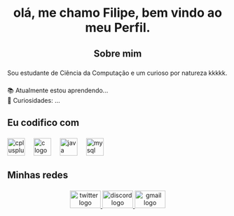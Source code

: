 <h1 align="center">olá, me chamo Filipe, bem vindo ao meu Perfil.</h1>

###

<h2 align="center">Sobre mim</h2>

###

<p align="left">Sou estudante de Ciência da Computação e um curioso por natureza kkkkk.</p>

###

<p align="left">📚 Atualmente estou aprendendo...<br>🎲 Curiosidades: ...</p>

###

<h2 align="left">Eu codifico com</h2>

###

<div align="left">
  <img src="https://cdn.jsdelivr.net/gh/devicons/devicon/icons/cplusplus/cplusplus-original.svg" height="40" alt="cplusplus logo"  />
  <img width="12" />
  <img src="https://cdn.jsdelivr.net/gh/devicons/devicon/icons/c/c-original.svg" height="40" alt="c logo"  />
  <img width="12" />
  <img src="https://cdn.jsdelivr.net/gh/devicons/devicon/icons/java/java-original.svg" height="40" alt="java logo"  />
  <img width="12" />
  <img src="https://cdn.jsdelivr.net/gh/devicons/devicon/icons/mysql/mysql-original.svg" height="40" alt="mysql logo"  />
</div>

###

<h2 align="left">Minhas redes</h2>

###

<div align="center">
  <a href="https://x.com/Feeh_GG" target="_blank">
    <img src="https://raw.githubusercontent.com/maurodesouza/profile-readme-generator/master/src/assets/icons/social/twitter/default.svg" width="70" height="40" alt="twitter logo"  />
  </a>
  <a href="https://discordapp.com/users/429040159636324352" target="_blank">
    <img src="https://raw.githubusercontent.com/maurodesouza/profile-readme-generator/master/src/assets/icons/social/discord/default.svg" width="70" height="40" alt="discord logo"  />
  </a>
  <a href="https://mail.google.com/mail/u/0/?fs=1&to=filipeschneider2@gmail.com&su=Vi+seu+perfil+no+GitHub&body=Escreva+sua+mensagem&tf=cm" target="_blank">
    <img src="https://raw.githubusercontent.com/maurodesouza/profile-readme-generator/master/src/assets/icons/social/gmail/default.svg" width="70" height="40" alt="gmail logo"  />
  </a>
</div>

###
